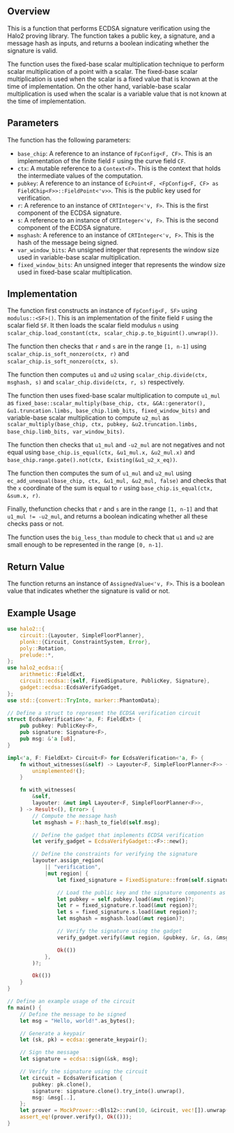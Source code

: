 ## Overview

This is a function that performs ECDSA signature verification using the Halo2 proving library. The function takes a public key, a signature, and a message hash as inputs, and returns a boolean indicating whether the signature is valid.

The function uses the fixed-base scalar multiplication technique to perform scalar multiplication of a point with a scalar. The fixed-base scalar multiplication is used when the scalar is a fixed value that is known at the time of implementation. On the other hand, variable-base scalar multiplication is used when the scalar is a variable value that is not known at the time of implementation.

## Parameters

The function has the following parameters:

- `base_chip`: A reference to an instance of `FpConfig<F, CF>`. This is an implementation of the finite field `F` using the curve field `CF`.
- `ctx`: A mutable reference to a `Context<F>`. This is the context that holds the intermediate values of the computation.
- `pubkey`: A reference to an instance of `EcPoint<F, <FpConfig<F, CF> as FieldChip<F>>::FieldPoint<'v>>`. This is the public key used for verification.
- `r`: A reference to an instance of `CRTInteger<'v, F>`. This is the first component of the ECDSA signature.
- `s`: A reference to an instance of `CRTInteger<'v, F>`. This is the second component of the ECDSA signature.
- `msghash`: A reference to an instance of `CRTInteger<'v, F>`. This is the hash of the message being signed.
- `var_window_bits`: An unsigned integer that represents the window size used in variable-base scalar multiplication.
- `fixed_window_bits`: An unsigned integer that represents the window size used in fixed-base scalar multiplication.

## Implementation

The function first constructs an instance of `FpConfig<F, SF>` using `modulus::<SF>()`. This is an implementation of the finite field `F` using the scalar field `SF`. It then loads the scalar field modulus `n` using `scalar_chip.load_constant(ctx, scalar_chip.p.to_biguint().unwrap())`.

The function then checks that `r` and `s` are in the range `[1, n-1]` using `scalar_chip.is_soft_nonzero(ctx, r)` and `scalar_chip.is_soft_nonzero(ctx, s)`.

The function then computes `u1` and `u2` using `scalar_chip.divide(ctx, msghash, s)` and `scalar_chip.divide(ctx, r, s)` respectively.

The function then uses fixed-base scalar multiplication to compute `u1_mul` as `fixed_base::scalar_multiply(base_chip, ctx, &GA::generator(), &u1.truncation.limbs, base_chip.limb_bits, fixed_window_bits)` and variable-base scalar multiplication to compute `u2_mul` as `scalar_multiply(base_chip, ctx, pubkey, &u2.truncation.limbs, base_chip.limb_bits, var_window_bits)`.

The function then checks that `u1_mul` and `-u2_mul` are not negatives and not equal using `base_chip.is_equal(ctx, &u1_mul.x, &u2_mul.x)` and `base_chip.range.gate().not(ctx, Existing(&u1_u2_x_eq))`.

The function then computes the sum of `u1_mul` and `u2_mul` using `ec_add_unequal(base_chip, ctx, &u1_mul, &u2_mul, false)` and checks that the `x` coordinate of the sum is equal to `r` using `base_chip.is_equal(ctx, &sum.x, r)`.

Finally, thefunction checks that `r` and `s` are in the range `[1, n-1]` and that `u1_mul != -u2_mul`, and returns a boolean indicating whether all these checks pass or not.

The function uses the `big_less_than` module to check that `u1` and `u2` are small enough to be represented in the range `[0, n-1]`.

## Return Value

The function returns an instance of `AssignedValue<'v, F>`. This is a boolean value that indicates whether the signature is valid or not.

## Example Usage

```rust
use halo2::{
    circuit::{Layouter, SimpleFloorPlanner},
    plonk::{Circuit, ConstraintSystem, Error},
    poly::Rotation,
    prelude::*,
};
use halo2_ecdsa::{
    arithmetic::FieldExt,
    circuit::ecdsa::{self, FixedSignature, PublicKey, Signature},
    gadget::ecdsa::EcdsaVerifyGadget,
};
use std::{convert::TryInto, marker::PhantomData};

// Define a struct to represent the ECDSA verification circuit
struct EcdsaVerification<'a, F: FieldExt> {
    pub pubkey: PublicKey<F>,
    pub signature: Signature<F>,
    pub msg: &'a [u8],
}

impl<'a, F: FieldExt> Circuit<F> for EcdsaVerification<'a, F> {
    fn without_witnesses(&self) -> Layouter<F, SimpleFloorPlanner<F>> {
        unimplemented!();
    }

    fn with_witnesses(
        &self,
        layouter: &mut impl Layouter<F, SimpleFloorPlanner<F>>,
    ) -> Result<(), Error> {
        // Compute the message hash
        let msghash = F::hash_to_field(self.msg);

        // Define the gadget that implements ECDSA verification
        let verify_gadget = EcdsaVerifyGadget::<F>::new();

        // Define the constraints for verifying the signature
        layouter.assign_region(
            || "verification",
            |mut region| {
                let fixed_signature = FixedSignature::from(self.signature.clone());

                // Load the public key and the signature components as circuit inputs
                let pubkey = self.pubkey.load(&mut region)?;
                let r = fixed_signature.r.load(&mut region)?;
                let s = fixed_signature.s.load(&mut region)?;
                let msghash = msghash.load(&mut region)?;

                // Verify the signature using the gadget
                verify_gadget.verify(&mut region, &pubkey, &r, &s, &msghash)?;

                Ok(())
            },
        )?;

        Ok(())
    }
}

// Define an example usage of the circuit
fn main() {
    // Define the message to be signed
    let msg = "Hello, world!".as_bytes();

    // Generate a keypair
    let (sk, pk) = ecdsa::generate_keypair();

    // Sign the message
    let signature = ecdsa::sign(&sk, msg);

    // Verify the signature using the circuit
    let circuit = EcdsaVerification {
        pubkey: pk.clone(),
        signature: signature.clone().try_into().unwrap(),
        msg: &msg[..],
    };
    let prover = MockProver::<Bls12>::run(10, &circuit, vec![]).unwrap();
    assert_eq!(prover.verify(), Ok(()));
}
```